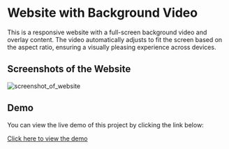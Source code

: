 # Website with Background Video

This is a responsive website with a full-screen background video and overlay content. The video automatically adjusts to fit the screen based on the aspect ratio, ensuring a visually pleasing experience across devices.

## Screenshots of the Website
![screenshot_of_website](Screenshot/screenshot_of_website.png)

## Demo

You can view the live demo of this project by clicking the link below:

[Click here to view the demo](https://skylaryhu.github.io/loading-animation/](https://skylaryhu.github.io/video-background-website/))
